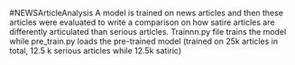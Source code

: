 #NEWSArticleAnalysis
A model is trained on news articles and then these articles were evaluated to write a comparison on how satire articles are differently articulated than serious articles.
Trainnn.py file trains the model while pre_train.py loads the pre-trained model (trained on 25k articles in total, 12.5 k serious articles while 12.5k satiric)
